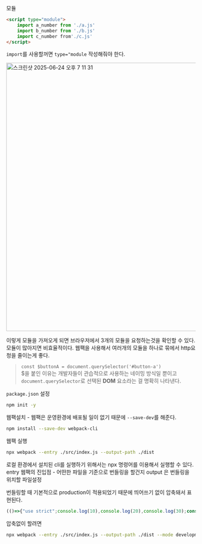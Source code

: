 모듈
```html
<script type="module">
    import a_number from './a.js'
    import b_number from './b.js'
    import c_number from'./c.js'
</script>
```
`import`를 사용할꺼면 `type="module` 작성해줘야 한다.

<img width="715" alt="스크린샷 2025-06-24 오후 7 11 31" src="https://github.com/user-attachments/assets/8532f270-da70-4b2f-8e3a-34566437e433" />

이렇게 모듈을 가져오게 되면 브라우저에서 3개의 모듈을 요청하는것을 확인할 수 있다. 모듈이 많아지면 비효율적이다.
웹팩을 사용해서 여러개의 모듈을 하나로 묶에서 http요청을 줄이는게 좋다.

> `const $buttonA = document.querySelector('#button-a')` <br />
$을 붙인 이유는 개발자들이 관습적으로 사용하는 네이밍 방식일 뿐이고 <br />
`document.querySelector`로 선택된 **DOM** 요소라는 걸 명확히 나타낸다.

`package.json` 설정
```zsh
npm init -y
```

웹팩설치 - 웹팩은 운영환경에 배포될 일이 없기 때문에 `--save-dev`를 해준다.
```zsh
npm install --save-dev webpack-cli
```

웹팩 실행
```zsh
npx webpack --entry ./src/index.js --output-path ./dist
```
로컬 환경에서 설치된 cli를 실행하기 위해서는 npx 명령어를 이용해서 실행할 수 있다. 
entry 웹팩의 진입점 - 어떤한 파일을 기준으로 번들링을 할건지
output 은 번들링을 위치할 파일설정

번들링할 때 기본적으로 production이 적용되었기 때문에 띄어쓰기 없이 압축돼서 표현된다.
```js
(()=>{"use strict";console.log(10),console.log(20),console.log(30);const e=document.querySelector("#button-a"),t=document.querySelector("#button-b"),o=document.querySelector("#button-c"),n=document.querySelector("#display");e.addEventListener("click",()=>{n.textContent=10}),t.addEventListener("click",()=>{n.textContent=20}),o.addEventListener("click",()=>{n.textContent=30})})();
```

압축없이 할려면
```zsh
npx webpack --entry ./src/index.js --output-path ./dist --mode development
```
